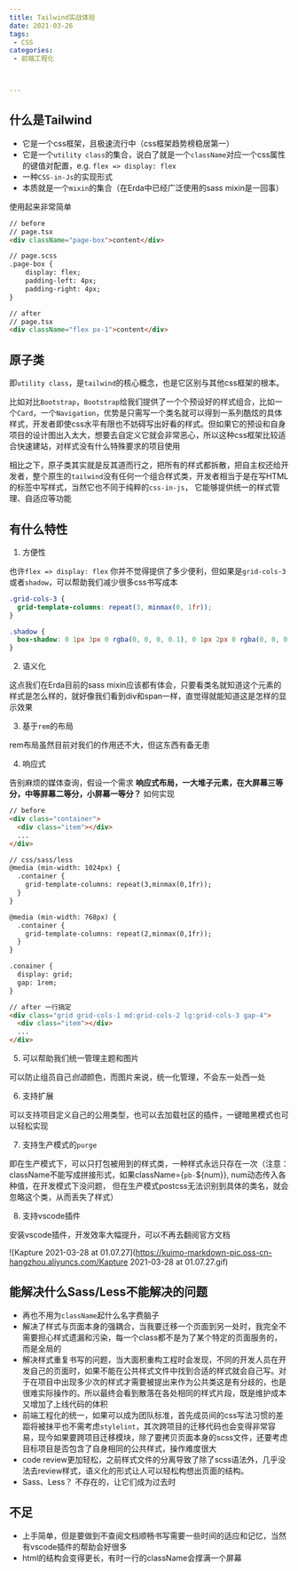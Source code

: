 ```yaml
---
title: Tailwind实战体验
date: 2021-03-26
tags:
 - CSS
categories:
 - 前端工程化



---
```


## 什么是Tailwind

- 它是一个css框架，且极速流行中（css框架趋势榜稳居第一）
- 它是一个`utility class`的集合，说白了就是一个`className`对应一个css属性的键值对配置，e.g. `flex => display: flex`
- 一种`CSS-in-Js`的实现形式
- 本质就是一个`mixin`的集合（在Erda中已经广泛使用的sass mixin是一回事）

使用起来非常简单

```html
// before
// page.tsx
<div className="page-box">content</div>

// page.scss
.page-box {
	display: flex;
	padding-left: 4px;
	padding-right: 4px;
}

// after
// page.tsx
<div className="flex px-1">content</div>
```



## 原子类

即`utility class`，是`tailwind`的核心概念，也是它区别与其他css框架的根本。

比如对比`Bootstrap`，`Bootstrap`给我们提供了一个个预设好的样式组合，比如一个`Card`，一个`Navigation`，优势是只需写一个类名就可以得到一系列酷炫的具体样式，开发者即使css水平有限也不妨碍写出好看的样式。但如果它的预设和自身项目的设计图出入太大，想要去自定义它就会非常恶心，所以这种css框架比较适合快速建站，对样式没有什么特殊要求的项目使用

相比之下，原子类其实就是反其道而行之，把所有的样式都拆散，把自主权还给开发者，整个原生的`tailwind`没有任何一个组合样式类，开发者相当于是在写HTML的标签中写样式，当然它也不同于纯粹的`css-in-js`， 它能够提供统一的样式管理、自适应等功能



## 有什么特性

1. 方便性

也许`flex => display: flex` 你并不觉得提供了多少便利，但如果是`grid-cols-3`或者`shadow`，可以帮助我们减少很多css书写成本

```css
.grid-cols-3 {
  grid-template-columns: repeat(3, minmax(0, 1fr));
}

.shadow {
  box-shadow: 0 1px 3px 0 rgba(0, 0, 0, 0.1), 0 1px 2px 0 rgba(0, 0, 0, 0.06);
}
```

2. 语义化

这点我们在Erda目前的sass mixin应该都有体会，只要看类名就知道这个元素的样式是怎么样的，就好像我们看到div和span一样，直觉得就能知道这是怎样的显示效果

3. 基于`rem`的布局

rem布局虽然目前对我们的作用还不大，但这东西有备无患

4. 响应式

告别麻烦的媒体查询，假设一个需求 **响应式布局，一大堆子元素，在大屏幕三等分，中等屏幕二等分，小屏幕一等分？** 如何实现

```html
// before
<div class="container">
  <div class="item"></div>
  ...
</div>

// css/sass/less
@media (min-width: 1024px) {
  .container {
    grid-template-columns: repeat(3,minmax(0,1fr));
  }
}

@media (min-width: 768px) {
  .container {
    grid-template-columns: repeat(2,minmax(0,1fr));
  }
}

.conainer {
  display: grid;
  gap: 1rem;
}

// after 一行搞定
<div class="grid grid-cols-1 md:grid-cols-2 lg:grid-cols-3 gap-4">
  <div class="item"></div>
  ...
</div>
```

5. 可以帮助我们统一管理主题和图片

可以防止组员自己*创造*颜色，而图片来说，统一化管理，不会东一处西一处

6. 支持扩展

可以支持项目定义自己的公用类型，也可以去加载社区的插件，一键暗黑模式也可以轻松实现

7. 支持生产模式的`purge`

即在生产模式下，可以只打包被用到的样式类，一种样式永远只存在一次（注意：className不能写成拼接形式，如果className={`pb-`${num}}, num动态传入各种值，在开发模式下没问题， 但在生产模式postcss无法识别到具体的类名，就会忽略这个类，从而丢失了样式）

8. 支持vscode插件

安装vscode插件，开发效率大幅提升，可以不再去翻阅官方文档

![Kapture 2021-03-28 at 01.07.27](https://kuimo-markdown-pic.oss-cn-hangzhou.aliyuncs.com/Kapture 2021-03-28 at 01.07.27.gif)

## 能解决什么Sass/Less不能解决的问题

- 再也不用为`className`起什么名字费脑子
- 解决了样式与页面本身的强耦合，当我要迁移一个页面到另一处时，我完全不需要担心样式遗漏和污染，每一个class都不是为了某个特定的页面服务的，而是全局的
- 解决样式重复书写的问题，当大面积重构工程时会发现，不同的开发人员在开发自己的页面时，如果不能在公共样式文件中找到合适的样式就会自己写。对于在项目中出现多少次的样式才需要被提出来作为公共类这是有分歧的，也是很难实际操作的。所以最终会看到散落在各处相同的样式片段，既是维护成本又增加了上线代码的体积
- 前端工程化的统一，如果可以成为团队标准，首先成员间的css写法习惯的差距将被抹平也不需考虑`stylelint`，其次跨项目的迁移代码也会变得非常容易，现今如果要跨项目迁移模块，除了要拷贝页面本身的scss文件，还要考虑目标项目是否包含了自身相同的公共样式，操作难度很大
- code review更加轻松，之前样式文件的分离导致了除了scss语法外，几乎没法去review样式，语义化的形式让人可以轻松构想出页面的结构。
- Sass、Less？ 不存在的，让它们成为过去时

## 不足

- 上手简单，但是要做到不查阅文档顺畅书写需要一些时间的适应和记忆，当然有vscode插件的帮助会好很多
- html的结构会变得更长，有时一行的className会撑满一个屏幕